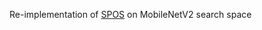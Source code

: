 Re-implementation of [SPOS](https://github.com/megvii-model/SinglePathOneShot) on MobileNetV2 search space
